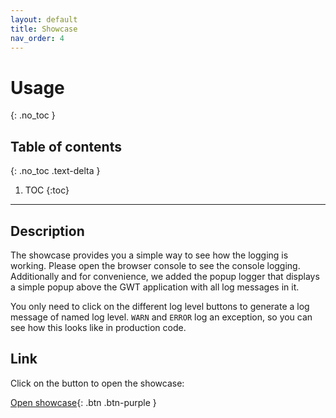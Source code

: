 ```yaml
---
layout: default
title: Showcase
nav_order: 4
---
```


# Usage
{: .no_toc }

## Table of contents
{: .no_toc .text-delta }

1. TOC
{:toc}

---

## Description

The showcase provides you a simple way to see how the logging is working. Please open the browser console to see the console logging. Additionally and for convenience, we added the popup logger that displays a simple popup above the GWT application with all log messages in it.

You only need to click on the different log level buttons to generate a log message of named log level. <code>WARN</code> and <code>ERROR</code> log an exception, so you can see how this looks like in production code.

## Link 

Click on the button to open the showcase:

[Open showcase](https://showcase.slf4gwt.org/){: .btn .btn-purple }